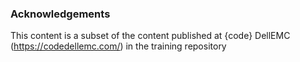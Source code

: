 ### Acknowledgements

This content is a subset of the content published at {code} DellEMC (https://codedellemc.com/) in the training repository
 